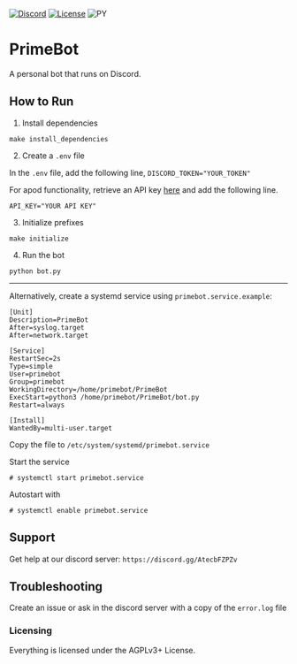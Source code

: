 [![Discord](https://img.shields.io/discord/794255644915007559.svg?label=&logo=discord&logoColor=ffffff&color=7389D8&labelColor=6A7EC2)](https://discord.gg/AtecbFZPZv)
[![License](https://img.shields.io/github/license/pryme-svg/PrimeBot)](https://gitlab.com/pryme-svg/primebot/-/raw/master/LICENSE)
![PY](https://img.shields.io/badge/--orange?logo=python)

# PrimeBot

A personal bot that runs on Discord.

## How to Run

1. Install dependencies

`make install_dependencies`

2. Create a `.env` file

In the `.env` file, add the following line, `DISCORD_TOKEN="YOUR_TOKEN"`

For apod functionality, retrieve an API key [here](https://api.nasa.gov/) and add the following line.

`API_KEY="YOUR API KEY"`

3. Initialize prefixes

`make initialize`

4. Run the bot

`python bot.py`

---

Alternatively, create a systemd service using `primebot.service.example`:

```
[Unit]
Description=PrimeBot
After=syslog.target
After=network.target

[Service]
RestartSec=2s
Type=simple
User=primebot
Group=primebot
WorkingDirectory=/home/primebot/PrimeBot
ExecStart=python3 /home/primebot/PrimeBot/bot.py
Restart=always

[Install]
WantedBy=multi-user.target
```

Copy the file to `/etc/system/systemd/primebot.service`

Start the service 

`# systemctl start primebot.service`

Autostart with 

`# systemctl enable primebot.service`

## Support

Get help at our discord server: `https://discord.gg/AtecbFZPZv`

## Troubleshooting

Create an issue or ask in the discord server with a copy of the `error.log` file

### Licensing

Everything is licensed under the AGPLv3+ License.
